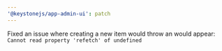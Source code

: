 ```yaml
---
'@keystonejs/app-admin-ui': patch
---
```


Fixed an issue where creating a new item would throw an would appear: `Cannot read property 'refetch' of undefined`
